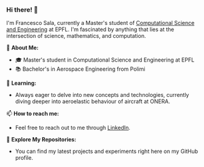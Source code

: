 ### Hi there! 👋

I'm Francesco Sala, currently a Master's student of [Computational Science and Engineering](https://www.epfl.ch/education/master/programs/computational-science-and-engineering/) at EPFL.
I'm fascinated by  anything that lies at the intersection of science, mathematics, and computation.

🚀 **About Me:**
- 🎓 Master's student in Computational Science and Engineering at EPFL
- 📚 Bachelor's in Aerospace Engineering from Polimi

🌱 **Learning:**
- Always eager to delve into new concepts and technologies, currently diving deeper into aeroelastic behaviour of aircraft at ONERA.

📫 **How to reach me:**
- Feel free to reach out to me through [LinkedIn](https://www.linkedin.com/in/francesco-sala-907631283/).

🔗 **Explore My Repositories:**
- You can find my latest projects and experiments right here on my GitHub profile.


